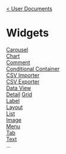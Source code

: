 [< User Documents](../../Index.md)

# Widgets

[Carousel](carousel/Carousel.md)\
[Chart](chart/Chart.md)\
[Comment](comment/Comment.md)\
[Conditional Container](conditionalContainer/ConditionalContainer.md)\
[CSV Importer](csvImporter/CsvImporter.md)\
[CSV Exporter](csvExporter/CsvExporter.md)\
[Data View](dataview/DataView.md)\
[Detail](detail/Detail.md)
[Grid](grid/Grid.md)\
[Label](label/Label.md)\
[Layout](layout/Layout.md)\
[List](list/List.md)\
[Image](image/Image.md)\
[Menu](menu/Menu.md)\
[Tab](tab/Tab.md)\
[Text](text/Text.md)\
...
